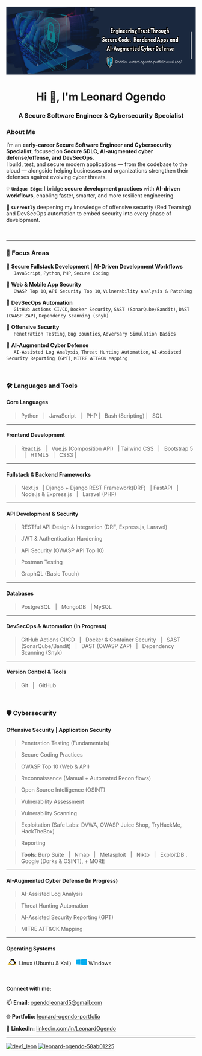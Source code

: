 <p>
  <img src="https://github.com/LeonardOgendo/LeonardOgendo/blob/main/linkedin_banner.png" alt="Banner Image" width="100%" height="180"/>
</p>
<h1 align="center">Hi 👋, I'm Leonard Ogendo</h1>
<h3 align="center">A Secure Software Engineer & Cybersecurity Specialist</h3>

### About Me

I’m an **early-career Secure Software Engineer and Cybersecurity Specialist**, focused on **Secure SDLC, AI-augmented cyber defense/offense, and DevSecOps**.  
I build, test, and secure modern applications — from the codebase to the cloud — alongside helping businesses and organizations strengthen their defenses against evolving cyber threats.

💡 **`Unique Edge`**: I bridge **secure development practices** with **AI-driven workflows**, enabling faster, smarter, and more resilient engineering.

🌱 **`Currently`** deepening my knowledge of offensive security (Red Teaming) and DevSecOps automation to embed security into every phase of development.

<br>

---

### 🎯 Focus Areas  

🔹 **Secure Fullstack Development | AI-Driven Development Workflows**  
&nbsp;&nbsp;&nbsp;&nbsp; `JavaScript`, `Python`, `PHP`, `Secure Coding`

🔹 **Web & Mobile App Security**  
&nbsp;&nbsp;&nbsp;&nbsp; `OWASP Top 10`, `API Security Top 10`, `Vulnerability Analysis & Patching`

🔹 **DevSecOps Automation**  
&nbsp;&nbsp;&nbsp;&nbsp; `GitHub Actions CI/CD`, `Docker Security`, `SAST (SonarQube/Bandit)`, `DAST (OWASP ZAP)`, `Dependency Scanning (Snyk)`

🔹 **Offensive Security**  
&nbsp;&nbsp;&nbsp;&nbsp; `Penetration Testing`, `Bug Bounties`, `Adversary Simulation Basics`

🔹 **AI-Augmented Cyber Defense**  
&nbsp;&nbsp;&nbsp;&nbsp; `AI-Assisted Log Analysis`, `Threat Hunting Automation`, `AI-Assisted Security Reporting (GPT)`, `MITRE ATT&CK Mapping` 

<br>



### 🛠 Languages and Tools

<h4>Core Languages</h4>

> Python &nbsp; | &nbsp; JavaScript &nbsp; | &nbsp; PHP | &nbsp; Bash (Scripting) | &nbsp; SQL

---

<h4>Frontend Development</h4>

> React.js &nbsp; | &nbsp; Vue.js (Composition API) &nbsp; | Tailwind CSS &nbsp; | &nbsp; Bootstrap 5 &nbsp; | &nbsp; HTML5 &nbsp; | &nbsp; CSS3 | &nbsp;

---

<h4>Fullstack & Backend Frameworks</h4>

> Next.js &nbsp; |  Django + Django REST Framework(DRF)  &nbsp; | FastAPI &nbsp; | &nbsp; Node.js & Express.js &nbsp; | &nbsp; Laravel (PHP) &nbsp; 

---

<h4>API Development & Security</h4>

> RESTful API Design & Integration (DRF, Express.js, Laravel)

> JWT & Authentication Hardening

> API Security (OWASP API Top 10)

> Postman Testing

> GraphQL (Basic Touch)
---

<h4>Databases</h4>

> PostgreSQL &nbsp; | &nbsp; MongoDB &nbsp; | MySQL

---

<h4>DevSecOps & Automation (In Progress)</h4>

> GitHub Actions CI/CD &nbsp; | &nbsp; Docker & Container Security &nbsp; | &nbsp; SAST (SonarQube/Bandit) &nbsp; | &nbsp; DAST (OWASP ZAP) &nbsp; | &nbsp; Dependency Scanning (Snyk)

---

<h4>Version Control & Tools</h4>  

> Git &nbsp; | &nbsp; GitHub


<br>

### 🛡️ Cybersecurity

<h4>Offensive Security | Application Security</h4> 

> Penetration Testing (Fundamentals)

> Secure Coding Practices

> OWASP Top 10 (Web & API)

> Reconnaissance (Manual + Automated Recon flows) 

> Open Source Intelligence (OSINT)

> Vulnerability Assessment

> Vulnerability Scanning

> Exploitation (Safe Labs: DVWA, OWASP Juice Shop, TryHackMe, HackTheBox)

> Reporting  

> **Tools**: Burp Suite &nbsp; | &nbsp; Nmap &nbsp; | &nbsp; Metasploit &nbsp; | &nbsp; Nikto &nbsp; | &nbsp; ExploitDB , Google (Dorks & OSINT), + MORE

---

<h4>AI-Augmented Cyber Defense (In Progress)</h4>

> AI-Assisted Log Analysis

> Threat Hunting Automation

> AI-Assisted Security Reporting (GPT)

> MITRE ATT&CK Mapping

---

<h4>Operating Systems</h4>

<p align="left">
  <img src="https://raw.githubusercontent.com/devicons/devicon/master/icons/linux/linux-original.svg" alt="Linux" width="30" height="17"/> Linux (Ubuntu & Kali) &nbsp;
  <img src="https://raw.githubusercontent.com/devicons/devicon/master/icons/windows8/windows8-original.svg" alt="Windows" width="30" height="17"/> Windows
</p>



<br>

<h4 align="left">Connect with me:</h4>

📫 **Email:** ogendoleonard5@gmail.com 

🌐 **Portfolio:** [leonard-ogendo-portfolio](https://leonard-ogendo-portfolio.vercel.app)  

💼 **LinkedIn:** [linkedin.com/in/LeonardOgendo](https://linkedin.com/in/leonard-ogendo-58ab01225)

---

<p align="left">
<a href="https://twitter.com/dev1_leon" target="blank"><img align="center" src="https://raw.githubusercontent.com/rahuldkjain/github-profile-readme-generator/master/src/images/icons/Social/twitter.svg" alt="dev1_leon" height="30" width="40" /></a>
<a href="https://linkedin.com/in/leonard-ogendo-58ab01225" target="blank"><img align="center" src="https://raw.githubusercontent.com/rahuldkjain/github-profile-readme-generator/master/src/images/icons/Social/linked-in-alt.svg" alt="leonard-ogendo-58ab01225" height="30" width="40" /></a>
</p>
<br>
<br>



